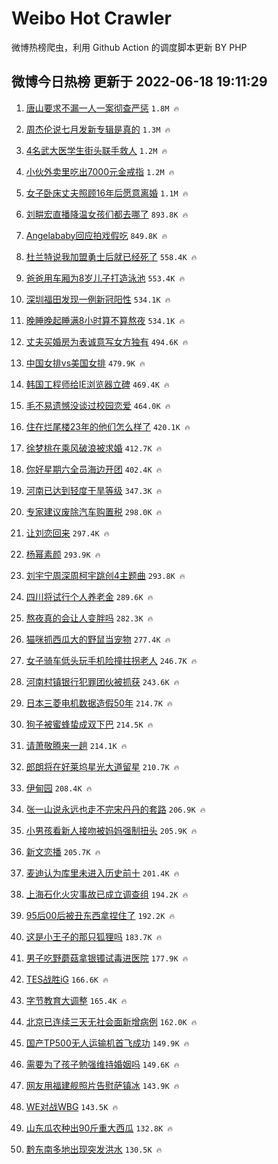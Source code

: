 # Weibo Hot Crawler 



微博热榜爬虫，利用 Github Action 的调度脚本更新 BY PHP 


## 微博今日热榜 更新于 2022-06-18 19:11:29 
1. [唐山要求不漏一人一案彻查严惩](https://s.weibo.com/weibo?q=%23%E5%94%90%E5%B1%B1%E8%A6%81%E6%B1%82%E4%B8%8D%E6%BC%8F%E4%B8%80%E4%BA%BA%E4%B8%80%E6%A1%88%E5%BD%BB%E6%9F%A5%E4%B8%A5%E6%83%A9%23&Refer=top) `1.8M 🔥` 

1. [周杰伦说七月发新专辑是真的](https://s.weibo.com/weibo?q=%23%E5%91%A8%E6%9D%B0%E4%BC%A6%E8%AF%B4%E4%B8%83%E6%9C%88%E5%8F%91%E6%96%B0%E4%B8%93%E8%BE%91%E6%98%AF%E7%9C%9F%E7%9A%84%23&Refer=top) `1.3M 🔥` 

1. [4名武大医学生街头联手救人](https://s.weibo.com/weibo?q=%234%E5%90%8D%E6%AD%A6%E5%A4%A7%E5%8C%BB%E5%AD%A6%E7%94%9F%E8%A1%97%E5%A4%B4%E8%81%94%E6%89%8B%E6%95%91%E4%BA%BA%23&Refer=top) `1.2M 🔥` 

1. [小伙外卖里吃出7000元金戒指](https://s.weibo.com/weibo?q=%23%E5%B0%8F%E4%BC%99%E5%A4%96%E5%8D%96%E9%87%8C%E5%90%83%E5%87%BA7000%E5%85%83%E9%87%91%E6%88%92%E6%8C%87%23&Refer=top) `1.2M 🔥` 

1. [女子卧床丈夫照顾16年后愿意离婚](https://s.weibo.com/weibo?q=%23%E5%A5%B3%E5%AD%90%E5%8D%A7%E5%BA%8A%E4%B8%88%E5%A4%AB%E7%85%A7%E9%A1%BE16%E5%B9%B4%E5%90%8E%E6%84%BF%E6%84%8F%E7%A6%BB%E5%A9%9A%23&Refer=top) `1.1M 🔥` 

1. [刘畊宏直播降温女孩们都去哪了](https://s.weibo.com/weibo?q=%23%E5%88%98%E7%95%8A%E5%AE%8F%E7%9B%B4%E6%92%AD%E9%99%8D%E6%B8%A9%E5%A5%B3%E5%AD%A9%E4%BB%AC%E9%83%BD%E5%8E%BB%E5%93%AA%E4%BA%86%23&Refer=top) `893.8K 🔥` 

1. [Angelababy回应拍戏假吃](https://s.weibo.com/weibo?q=%23Angelababy%E5%9B%9E%E5%BA%94%E6%8B%8D%E6%88%8F%E5%81%87%E5%90%83%23&Refer=top) `849.8K 🔥` 

1. [杜兰特说我加盟勇士后就已经死了](https://s.weibo.com/weibo?q=%23%E6%9D%9C%E5%85%B0%E7%89%B9%E8%AF%B4%E6%88%91%E5%8A%A0%E7%9B%9F%E5%8B%87%E5%A3%AB%E5%90%8E%E5%B0%B1%E5%B7%B2%E7%BB%8F%E6%AD%BB%E4%BA%86%23&Refer=top) `558.4K 🔥` 

1. [爸爸用车厢为8岁儿子打造泳池](https://s.weibo.com/weibo?q=%23%E7%88%B8%E7%88%B8%E7%94%A8%E8%BD%A6%E5%8E%A2%E4%B8%BA8%E5%B2%81%E5%84%BF%E5%AD%90%E6%89%93%E9%80%A0%E6%B3%B3%E6%B1%A0%23&Refer=top) `553.4K 🔥` 

1. [深圳福田发现一例新冠阳性](https://s.weibo.com/weibo?q=%23%E6%B7%B1%E5%9C%B3%E7%A6%8F%E7%94%B0%E5%8F%91%E7%8E%B0%E4%B8%80%E4%BE%8B%E6%96%B0%E5%86%A0%E9%98%B3%E6%80%A7%23&Refer=top) `534.1K 🔥` 

1. [晚睡晚起睡满8小时算不算熬夜](https://s.weibo.com/weibo?q=%23%E6%99%9A%E7%9D%A1%E6%99%9A%E8%B5%B7%E7%9D%A1%E6%BB%A18%E5%B0%8F%E6%97%B6%E7%AE%97%E4%B8%8D%E7%AE%97%E7%86%AC%E5%A4%9C%23&Refer=top) `534.1K 🔥` 

1. [丈夫买婚房为表诚意写女方独有](https://s.weibo.com/weibo?q=%23%E4%B8%88%E5%A4%AB%E4%B9%B0%E5%A9%9A%E6%88%BF%E4%B8%BA%E8%A1%A8%E8%AF%9A%E6%84%8F%E5%86%99%E5%A5%B3%E6%96%B9%E7%8B%AC%E6%9C%89%23&Refer=top) `494.6K 🔥` 

1. [中国女排vs美国女排](https://s.weibo.com/weibo?q=%23%E4%B8%AD%E5%9B%BD%E5%A5%B3%E6%8E%92vs%E7%BE%8E%E5%9B%BD%E5%A5%B3%E6%8E%92%23&Refer=top) `479.9K 🔥` 

1. [韩国工程师给IE浏览器立碑](https://s.weibo.com/weibo?q=%23%E9%9F%A9%E5%9B%BD%E5%B7%A5%E7%A8%8B%E5%B8%88%E7%BB%99IE%E6%B5%8F%E8%A7%88%E5%99%A8%E7%AB%8B%E7%A2%91%23&Refer=top) `469.4K 🔥` 

1. [毛不易遗憾没谈过校园恋爱](https://s.weibo.com/weibo?q=%23%E6%AF%9B%E4%B8%8D%E6%98%93%E9%81%97%E6%86%BE%E6%B2%A1%E8%B0%88%E8%BF%87%E6%A0%A1%E5%9B%AD%E6%81%8B%E7%88%B1%23&Refer=top) `464.0K 🔥` 

1. [住在烂尾楼23年的他们怎么样了](https://s.weibo.com/weibo?q=%23%E4%BD%8F%E5%9C%A8%E7%83%82%E5%B0%BE%E6%A5%BC23%E5%B9%B4%E7%9A%84%E4%BB%96%E4%BB%AC%E6%80%8E%E4%B9%88%E6%A0%B7%E4%BA%86%23&Refer=top) `420.1K 🔥` 

1. [徐梦桃在乘风破浪被求婚](https://s.weibo.com/weibo?q=%23%E5%BE%90%E6%A2%A6%E6%A1%83%E5%9C%A8%E4%B9%98%E9%A3%8E%E7%A0%B4%E6%B5%AA%E8%A2%AB%E6%B1%82%E5%A9%9A%23&Refer=top) `412.7K 🔥` 

1. [你好星期六全员海边开团](https://s.weibo.com/weibo?q=%23%E4%BD%A0%E5%A5%BD%E6%98%9F%E6%9C%9F%E5%85%AD%E5%85%A8%E5%91%98%E6%B5%B7%E8%BE%B9%E5%BC%80%E5%9B%A2%23&Refer=top) `402.4K 🔥` 

1. [河南已达到轻度干旱等级](https://s.weibo.com/weibo?q=%23%E6%B2%B3%E5%8D%97%E5%B7%B2%E8%BE%BE%E5%88%B0%E8%BD%BB%E5%BA%A6%E5%B9%B2%E6%97%B1%E7%AD%89%E7%BA%A7%23&Refer=top) `347.3K 🔥` 

1. [专家建议废除汽车购置税](https://s.weibo.com/weibo?q=%23%E4%B8%93%E5%AE%B6%E5%BB%BA%E8%AE%AE%E5%BA%9F%E9%99%A4%E6%B1%BD%E8%BD%A6%E8%B4%AD%E7%BD%AE%E7%A8%8E%23&Refer=top) `298.0K 🔥` 

1. [让刘恋回来](https://s.weibo.com/weibo?q=%23%E8%AE%A9%E5%88%98%E6%81%8B%E5%9B%9E%E6%9D%A5%23&Refer=top) `297.4K 🔥` 

1. [杨幂素颜](https://s.weibo.com/weibo?q=%23%E6%9D%A8%E5%B9%82%E7%B4%A0%E9%A2%9C%23&Refer=top) `293.9K 🔥` 

1. [刘宇宁周深周柯宇跳创4主题曲](https://s.weibo.com/weibo?q=%23%E5%88%98%E5%AE%87%E5%AE%81%E5%91%A8%E6%B7%B1%E5%91%A8%E6%9F%AF%E5%AE%87%E8%B7%B3%E5%88%9B4%E4%B8%BB%E9%A2%98%E6%9B%B2%23&Refer=top) `293.8K 🔥` 

1. [四川将试行个人养老金](https://s.weibo.com/weibo?q=%23%E5%9B%9B%E5%B7%9D%E5%B0%86%E8%AF%95%E8%A1%8C%E4%B8%AA%E4%BA%BA%E5%85%BB%E8%80%81%E9%87%91%23&Refer=top) `289.6K 🔥` 

1. [熬夜真的会让人变胖吗](https://s.weibo.com/weibo?q=%23%E7%86%AC%E5%A4%9C%E7%9C%9F%E7%9A%84%E4%BC%9A%E8%AE%A9%E4%BA%BA%E5%8F%98%E8%83%96%E5%90%97%23&Refer=top) `282.3K 🔥` 

1. [猫咪抓西瓜大的野鼠当宠物](https://s.weibo.com/weibo?q=%23%E7%8C%AB%E5%92%AA%E6%8A%93%E8%A5%BF%E7%93%9C%E5%A4%A7%E7%9A%84%E9%87%8E%E9%BC%A0%E5%BD%93%E5%AE%A0%E7%89%A9%23&Refer=top) `277.4K 🔥` 

1. [女子骑车低头玩手机险撞拄拐老人](https://s.weibo.com/weibo?q=%23%E5%A5%B3%E5%AD%90%E9%AA%91%E8%BD%A6%E4%BD%8E%E5%A4%B4%E7%8E%A9%E6%89%8B%E6%9C%BA%E9%99%A9%E6%92%9E%E6%8B%84%E6%8B%90%E8%80%81%E4%BA%BA%23&Refer=top) `246.7K 🔥` 

1. [河南村镇银行犯罪团伙被抓获](https://s.weibo.com/weibo?q=%23%E6%B2%B3%E5%8D%97%E6%9D%91%E9%95%87%E9%93%B6%E8%A1%8C%E7%8A%AF%E7%BD%AA%E5%9B%A2%E4%BC%99%E8%A2%AB%E6%8A%93%E8%8E%B7%23&Refer=top) `243.6K 🔥` 

1. [日本三菱电机数据造假50年](https://s.weibo.com/weibo?q=%23%E6%97%A5%E6%9C%AC%E4%B8%89%E8%8F%B1%E7%94%B5%E6%9C%BA%E6%95%B0%E6%8D%AE%E9%80%A0%E5%81%8750%E5%B9%B4%23&Refer=top) `214.7K 🔥` 

1. [狗子被蜜蜂蛰成双下巴](https://s.weibo.com/weibo?q=%23%E7%8B%97%E5%AD%90%E8%A2%AB%E8%9C%9C%E8%9C%82%E8%9B%B0%E6%88%90%E5%8F%8C%E4%B8%8B%E5%B7%B4%23&Refer=top) `214.5K 🔥` 

1. [请萧敬腾来一趟](https://s.weibo.com/weibo?q=%E8%AF%B7%E8%90%A7%E6%95%AC%E8%85%BE%E6%9D%A5%E4%B8%80%E8%B6%9F&Refer=top) `214.1K 🔥` 

1. [郎朗将在好莱坞星光大道留星](https://s.weibo.com/weibo?q=%23%E9%83%8E%E6%9C%97%E5%B0%86%E5%9C%A8%E5%A5%BD%E8%8E%B1%E5%9D%9E%E6%98%9F%E5%85%89%E5%A4%A7%E9%81%93%E7%95%99%E6%98%9F%23&Refer=top) `210.7K 🔥` 

1. [伊甸园](https://s.weibo.com/weibo?q=%E4%BC%8A%E7%94%B8%E5%9B%AD&Refer=top) `208.4K 🔥` 

1. [张一山说永远也走不完宋丹丹的套路](https://s.weibo.com/weibo?q=%23%E5%BC%A0%E4%B8%80%E5%B1%B1%E8%AF%B4%E6%B0%B8%E8%BF%9C%E4%B9%9F%E8%B5%B0%E4%B8%8D%E5%AE%8C%E5%AE%8B%E4%B8%B9%E4%B8%B9%E7%9A%84%E5%A5%97%E8%B7%AF%23&Refer=top) `206.9K 🔥` 

1. [小男孩看新人接吻被妈妈强制扭头](https://s.weibo.com/weibo?q=%23%E5%B0%8F%E7%94%B7%E5%AD%A9%E7%9C%8B%E6%96%B0%E4%BA%BA%E6%8E%A5%E5%90%BB%E8%A2%AB%E5%A6%88%E5%A6%88%E5%BC%BA%E5%88%B6%E6%89%AD%E5%A4%B4%23&Refer=top) `205.9K 🔥` 

1. [新文恋播](https://s.weibo.com/weibo?q=%23%E6%96%B0%E6%96%87%E6%81%8B%E6%92%AD%23&Refer=top) `205.7K 🔥` 

1. [麦迪认为库里未进入历史前十](https://s.weibo.com/weibo?q=%23%E9%BA%A6%E8%BF%AA%E8%AE%A4%E4%B8%BA%E5%BA%93%E9%87%8C%E6%9C%AA%E8%BF%9B%E5%85%A5%E5%8E%86%E5%8F%B2%E5%89%8D%E5%8D%81%23&Refer=top) `201.4K 🔥` 

1. [上海石化火灾事故已成立调查组](https://s.weibo.com/weibo?q=%23%E4%B8%8A%E6%B5%B7%E7%9F%B3%E5%8C%96%E7%81%AB%E7%81%BE%E4%BA%8B%E6%95%85%E5%B7%B2%E6%88%90%E7%AB%8B%E8%B0%83%E6%9F%A5%E7%BB%84%23&Refer=top) `194.2K 🔥` 

1. [95后00后被丑东西拿捏住了](https://s.weibo.com/weibo?q=%2395%E5%90%8E00%E5%90%8E%E8%A2%AB%E4%B8%91%E4%B8%9C%E8%A5%BF%E6%8B%BF%E6%8D%8F%E4%BD%8F%E4%BA%86%23&Refer=top) `192.2K 🔥` 

1. [这是小王子的那只狐狸吗](https://s.weibo.com/weibo?q=%23%E8%BF%99%E6%98%AF%E5%B0%8F%E7%8E%8B%E5%AD%90%E7%9A%84%E9%82%A3%E5%8F%AA%E7%8B%90%E7%8B%B8%E5%90%97%23&Refer=top) `183.7K 🔥` 

1. [男子吃野蘑菇拿银镯试毒进医院](https://s.weibo.com/weibo?q=%23%E7%94%B7%E5%AD%90%E5%90%83%E9%87%8E%E8%98%91%E8%8F%87%E6%8B%BF%E9%93%B6%E9%95%AF%E8%AF%95%E6%AF%92%E8%BF%9B%E5%8C%BB%E9%99%A2%23&Refer=top) `177.9K 🔥` 

1. [TES战胜iG](https://s.weibo.com/weibo?q=%23TES%E6%88%98%E8%83%9CiG%23&Refer=top) `166.6K 🔥` 

1. [字节教育大调整](https://s.weibo.com/weibo?q=%23%E5%AD%97%E8%8A%82%E6%95%99%E8%82%B2%E5%A4%A7%E8%B0%83%E6%95%B4%23&Refer=top) `165.4K 🔥` 

1. [北京已连续三天无社会面新增病例](https://s.weibo.com/weibo?q=%23%E5%8C%97%E4%BA%AC%E5%B7%B2%E8%BF%9E%E7%BB%AD%E4%B8%89%E5%A4%A9%E6%97%A0%E7%A4%BE%E4%BC%9A%E9%9D%A2%E6%96%B0%E5%A2%9E%E7%97%85%E4%BE%8B%23&Refer=top) `162.0K 🔥` 

1. [国产TP500无人运输机首飞成功](https://s.weibo.com/weibo?q=%23%E5%9B%BD%E4%BA%A7TP500%E6%97%A0%E4%BA%BA%E8%BF%90%E8%BE%93%E6%9C%BA%E9%A6%96%E9%A3%9E%E6%88%90%E5%8A%9F%23&Refer=top) `149.9K 🔥` 

1. [需要为了孩子勉强维持婚姻吗](https://s.weibo.com/weibo?q=%23%E9%9C%80%E8%A6%81%E4%B8%BA%E4%BA%86%E5%AD%A9%E5%AD%90%E5%8B%89%E5%BC%BA%E7%BB%B4%E6%8C%81%E5%A9%9A%E5%A7%BB%E5%90%97%23&Refer=top) `149.6K 🔥` 

1. [网友用福建舰照片告慰萨镇冰](https://s.weibo.com/weibo?q=%23%E7%BD%91%E5%8F%8B%E7%94%A8%E7%A6%8F%E5%BB%BA%E8%88%B0%E7%85%A7%E7%89%87%E5%91%8A%E6%85%B0%E8%90%A8%E9%95%87%E5%86%B0%23&Refer=top) `143.9K 🔥` 

1. [WE对战WBG](https://s.weibo.com/weibo?q=%23WE%E5%AF%B9%E6%88%98WBG%23&Refer=top) `143.5K 🔥` 

1. [山东瓜农种出90斤重大西瓜](https://s.weibo.com/weibo?q=%23%E5%B1%B1%E4%B8%9C%E7%93%9C%E5%86%9C%E7%A7%8D%E5%87%BA90%E6%96%A4%E9%87%8D%E5%A4%A7%E8%A5%BF%E7%93%9C%23&Refer=top) `132.8K 🔥` 

1. [黔东南多地出现突发洪水](https://s.weibo.com/weibo?q=%23%E9%BB%94%E4%B8%9C%E5%8D%97%E5%A4%9A%E5%9C%B0%E5%87%BA%E7%8E%B0%E7%AA%81%E5%8F%91%E6%B4%AA%E6%B0%B4%23&Refer=top) `130.5K 🔥` 

